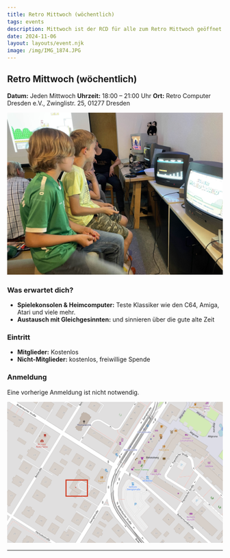 ```yaml
---
title: Retro Mittwoch (wöchentlich)
tags: events
description: Mittwoch ist der RCD für alle zum Retro Mittwoch geöffnet. 
date: 2024-11-06
layout: layouts/event.njk
image: /img/IMG_1874.JPG
---
```


## Retro Mittwoch (wöchentlich)

**Datum:** Jeden Mittwoch
**Uhrzeit:** 18:00 – 21:00 Uhr
**Ort:** Retro Computer Dresden e.V., Zwinglistr. 25, 01277 Dresden  

![Retro Mittwoch](/img/IMG_3632.jpg)

### Was erwartet dich?

- **Spielekonsolen & Heimcomputer:** Teste Klassiker wie den C64, Amiga, Atari und viele mehr.
- **Austausch mit Gleichgesinnten:** und sinnieren über die gute alte Zeit

### Eintritt

- **Mitglieder:** Kostenlos  
- **Nicht-Mitglieder:** kostenlos, freiwillige Spende

### Anmeldung

Eine vorherige Anmeldung ist nicht notwendig.

[![Hier findet ihr uns](/img/map.PNG)](https://maps.app.goo.gl/UbUe2dcVb5bqeUsBA)

---